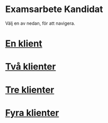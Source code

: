 # Examsarbete Kandidat

Välj en av nedan, för att navigera. 

# [En klient](One.py)
# [Två klienter](Dubbel.py)
# [Tre klienter](Tripple.py)
# [Fyra klienter](Multi.py)
